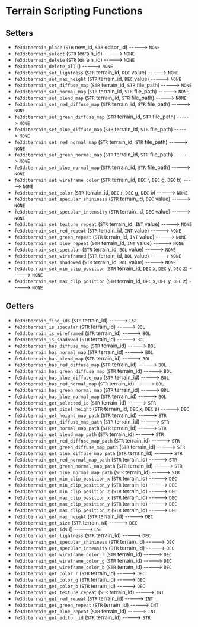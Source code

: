 # Terrain Scripting Functions

## Setters

- `fe3d:terrain_place` (`STR` new_id, `STR` editor_id) -----> `NONE`
- `fe3d:terrain_select` (`STR` terrain_id) -----> `NONE`
- `fe3d:terrain_delete` (`STR` terrain_id) -----> `NONE`
- `fe3d:terrain_delete_all` () -----> `NONE`
- `fe3d:terrain_set_lightness` (`STR` terrain_id, `DEC` value) -----> `NONE`
- `fe3d:terrain_set_max_height` (`STR` terrain_id, `DEC` value) -----> `NONE`
- `fe3d:terrain_set_diffuse_map` (`STR` terrain_id, `STR` file_path) -----> `NONE`
- `fe3d:terrain_set_normal_map` (`STR` terrain_id, `STR` file_path) -----> `NONE`
- `fe3d:terrain_set_blend_map` (`STR` terrain_id, `STR` file_path) -----> `NONE`
- `fe3d:terrain_set_red_diffuse_map` (`STR` terrain_id, `STR` file_path) -----> `NONE`
- `fe3d:terrain_set_green_diffuse_map` (`STR` terrain_id, `STR` file_path) -----> `NONE`
- `fe3d:terrain_set_blue_diffuse_map` (`STR` terrain_id, `STR` file_path) -----> `NONE`
- `fe3d:terrain_set_red_normal_map` (`STR` terrain_id, `STR` file_path) -----> `NONE`
- `fe3d:terrain_set_green_normal_map` (`STR` terrain_id, `STR` file_path) -----> `NONE`
- `fe3d:terrain_set_blue_normal_map` (`STR` terrain_id, `STR` file_path) -----> `NONE`
- `fe3d:terrain_set_wireframe_color` (`STR` terrain_id, `DEC` r, `DEC` g, `DEC` b) -----> `NONE`
- `fe3d:terrain_set_color` (`STR` terrain_id, `DEC` r, `DEC` g, `DEC` b) -----> `NONE`
- `fe3d:terrain_set_specular_shininess` (`STR` terrain_id, `DEC` value) -----> `NONE`
- `fe3d:terrain_set_specular_intensity` (`STR` terrain_id, `DEC` value) -----> `NONE`
- `fe3d:terrain_set_texture_repeat` (`STR` terrain_id, `INT` value) -----> `NONE`
- `fe3d:terrain_set_red_repeat` (`STR` terrain_id, `INT` value) -----> `NONE`
- `fe3d:terrain_set_green_repeat` (`STR` terrain_id, `INT` value) -----> `NONE`
- `fe3d:terrain_set_blue_repeat` (`STR` terrain_id, `INT` value) -----> `NONE`
- `fe3d:terrain_set_specular` (`STR` terrain_id, `BOL` value) -----> `NONE`
- `fe3d:terrain_set_wireframed` (`STR` terrain_id, `BOL` value) -----> `NONE`
- `fe3d:terrain_set_shadowed` (`STR` terrain_id, `BOL` value) -----> `NONE`
- `fe3d:terrain_set_min_clip_position` (`STR` terrain_id, `DEC` x, `DEC` y, `DEC` z) -----> `NONE`
- `fe3d:terrain_set_max_clip_position` (`STR` terrain_id, `DEC` x, `DEC` y, `DEC` z) -----> `NONE`

## Getters

- `fe3d:terrain_find_ids` (`STR` terrain_id) -----> `LST`
- `fe3d:terrain_is_specular` (`STR` terrain_id) -----> `BOL`
- `fe3d:terrain_is_wireframed` (`STR` terrain_id) -----> `BOL`
- `fe3d:terrain_is_shadowed` (`STR` terrain_id) -----> `BOL`
- `fe3d:terrain_has_diffuse_map` (`STR` terrain_id) -----> `BOL`
- `fe3d:terrain_has_normal_map` (`STR` terrain_id) -----> `BOL`
- `fe3d:terrain_has_blend_map` (`STR` terrain_id) -----> `BOL`
- `fe3d:terrain_has_red_diffuse_map` (`STR` terrain_id) -----> `BOL`
- `fe3d:terrain_has_green_diffuse_map` (`STR` terrain_id) -----> `BOL`
- `fe3d:terrain_has_blue_diffuse_map` (`STR` terrain_id) -----> `BOL`
- `fe3d:terrain_has_red_normal_map` (`STR` terrain_id) -----> `BOL`
- `fe3d:terrain_has_green_normal_map` (`STR` terrain_id) -----> `BOL`
- `fe3d:terrain_has_blue_normal_map` (`STR` terrain_id) -----> `BOL`
- `fe3d:terrain_get_selected_id` (`STR` terrain_id) -----> `STR`
- `fe3d:terrain_get_pixel_height` (`STR` terrain_id, `DEC` x, `DEC` z) -----> `DEC`
- `fe3d:terrain_get_height_map_path` (`STR` terrain_id) -----> `STR`
- `fe3d:terrain_get_diffuse_map_path` (`STR` terrain_id) -----> `STR`
- `fe3d:terrain_get_normal_map_path` (`STR` terrain_id) -----> `STR`
- `fe3d:terrain_get_blend_map_path` (`STR` terrain_id) -----> `STR`
- `fe3d:terrain_get_red_diffuse_map_path` (`STR` terrain_id) -----> `STR`
- `fe3d:terrain_get_green_diffuse_map_path` (`STR` terrain_id) -----> `STR`
- `fe3d:terrain_get_blue_diffuse_map_path` (`STR` terrain_id) -----> `STR`
- `fe3d:terrain_get_red_normal_map_path` (`STR` terrain_id) -----> `STR`
- `fe3d:terrain_get_green_normal_map_path` (`STR` terrain_id) -----> `STR`
- `fe3d:terrain_get_blue_normal_map_path` (`STR` terrain_id) -----> `STR`
- `fe3d:terrain_get_min_clip_position_x` (`STR` terrain_id) -----> `DEC`
- `fe3d:terrain_get_min_clip_position_y` (`STR` terrain_id) -----> `DEC`
- `fe3d:terrain_get_min_clip_position_z` (`STR` terrain_id) -----> `DEC`
- `fe3d:terrain_get_max_clip_position_x` (`STR` terrain_id) -----> `DEC`
- `fe3d:terrain_get_max_clip_position_y` (`STR` terrain_id) -----> `DEC`
- `fe3d:terrain_get_max_clip_position_z` (`STR` terrain_id) -----> `DEC`
- `fe3d:terrain_get_max_height` (`STR` terrain_id) -----> `DEC`
- `fe3d:terrain_get_size` (`STR` terrain_id) -----> `DEC`
- `fe3d:terrain_get_ids` () -----> `LST`
- `fe3d:terrain_get_lightness` (`STR` terrain_id) -----> `DEC`
- `fe3d:terrain_get_specular_shininess` (`STR` terrain_id) -----> `DEC`
- `fe3d:terrain_get_specular_intensity` (`STR` terrain_id) -----> `DEC`
- `fe3d:terrain_get_wireframe_color_r` (`STR` terrain_id) -----> `DEC`
- `fe3d:terrain_get_wireframe_color_g` (`STR` terrain_id) -----> `DEC`
- `fe3d:terrain_get_wireframe_color_b` (`STR` terrain_id) -----> `DEC`
- `fe3d:terrain_get_color_r` (`STR` terrain_id) -----> `DEC`
- `fe3d:terrain_get_color_g` (`STR` terrain_id) -----> `DEC`
- `fe3d:terrain_get_color_b` (`STR` terrain_id) -----> `DEC`
- `fe3d:terrain_get_texture_repeat` (`STR` terrain_id) -----> `INT`
- `fe3d:terrain_get_red_repeat` (`STR` terrain_id) -----> `INT`
- `fe3d:terrain_get_green_repeat` (`STR` terrain_id) -----> `INT`
- `fe3d:terrain_get_blue_repeat` (`STR` terrain_id) -----> `INT`
- `fe3d:terrain_get_editor_id` (`STR` terrain_id) -----> `STR`
